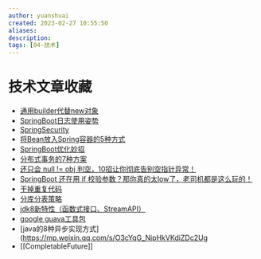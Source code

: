 ```yaml
---
author: yuanshuai
created: 2023-02-27 10:55:50
aliases: 
description:
tags: [04-技术]
---
```



# 技术文章收藏

- [通用builder代替new对象](https://mp.weixin.qq.com/s/_RNkv_KAHigEXW1JcckWEA)
- [SpringBoot日志使用姿势](https://mp.weixin.qq.com/s/6NrQR3zk1xrOskhTESHgJw)
- [SpringSecurity](https://mp.weixin.qq.com/s/gmE0wAFEpLRPd3ABMu0IPw)
- [将Bean放入Spring容器的5种方式](
https://mp.weixin.qq.com/s?__biz=MzU5MDgyMzc2OA==&mid=2247527611&idx=2&sn=54b94172c6f2cf18f62b6cc0c82473a3&chksm=fe3a448cc94dcd9a8e7f04f5a6b9656c38c2580cee1d4e9618cdc8e90fe6eb8ee4cc4422c754&scene=90&subscene=93&sessionid=1664340487&clicktime=1664340511&enterid=1664340511&ascene=56&fasttmpl_type=0&fasttmpl_fullversion=6349498-zh_CN-zip&fasttmpl_flag=0&realreporttime=1664340511249&devicetype=android-31&version=28001c39&nettype=3gnet&abtest_cookie=AAACAA%3D%3D&lang=zh_CN&session_us=gh_6a26c03520f5&exportkey=AT2%2BPRTgkekrMiPsIIF4b%2FU%3D&pass_ticket=j1peWo4fv9WbHAjDxULym3hlCw%2B6lTVviTCwR1UArI4OAtHPjn5S%2BSghfG%2Ba01M%2B&wx_header=3)
- [SpringBoot优化妙招](https://mp.weixin.qq.com/s/BV57pxt9Y144EepqWKgbCw)
- [分布式事务的7种方案](https://mp.weixin.qq.com/s/wryqh_gJj7RxGAEp7o59VA)
- [还只会 null != obj 判空，10招让你彻底告别空指针异常！](https://mp.weixin.qq.com/s/5BZITLxXJW3IpCml7FC8eg)
- [SpringBoot 还在用 if 校验参数？那你真的太low了，老司机都是这么玩的！](https://mp.weixin.qq.com/s/GNgXVknQ9T0AwSABFCOdqA)
- [干掉重复代码](https://mp.weixin.qq.com/s/zzSmwFVnUYSDKm9WzS1bQw)
- [分库分表策略](https://mp.weixin.qq.com/s?__biz=MzU4MDUyMDQyNQ==&mid=2247510575&idx=1&sn=deed5ba938387058f5167ff4e01f90e1&chksm=fd577aa9ca20f3bfc8f0958e31c9bec6c0bc506dd60b0bd18d2c49d8c296697dc00b6947f161&scene=90&subscene=93&sessionid=1664337239&clicktime=1664337241&enterid=1664337241&ascene=56&realreporttime=1664337241920&forceh5=1&devicetype=android-31&version=28001c39&nettype=WIFI&abtest_cookie=AAACAA%3D%3D&lang=zh_CN&session_us=gh_66a5b32165b7&exportkey=AV5K0F4pNg9QjMyG79LMmcs%3D&pass_ticket=j1peWo4fv9WbHAjDxULym3hlCw%2B6lTVviTCwR1UArI4OAtHPjn5S%2BSghfG%2Ba01M%2B&wx_header=3)
- [jdk8新特性（函数式接口、StreamAPI）](https://www.zhihu.com/people/stevenzhang-16/posts)
- [google guava工具包](https://www.jianshu.com/p/97778b21bd00)
- [java的8种异步实现方式](https://mp.weixin.qq.com/s/O3cYqG_NjpHkVKdiZDc2Ug
- [[CompletableFuture]]
